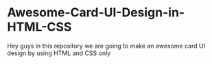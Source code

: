 # Awesome-Card-UI-Design-in-HTML-CSS
Hey guys in this repository we are going to make an awesome card UI design by using HTML and CSS only

